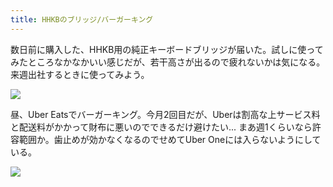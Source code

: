 ```yaml
---
title: HHKBのブリッジ/バーガーキング
---
```


数日前に購入した、HHKB用の純正キーボードブリッジが届いた。試しに使ってみたところなかなかいい感じだが、若干高さが出るので疲れないかは気になる。来週出社するときに使ってみよう。

![](https://photos.old.apkas.net/medium/202404/20240418-125723.webp)

昼、Uber Eatsでバーガーキング。今月2回目だが、Uberは割高な上サービス料と配送料がかかって財布に悪いのでできるだけ避けたい... まあ週1くらいなら許容範囲か。歯止めが効かなくなるのでせめてUber Oneには入らないようにしている。

![](https://photos.old.apkas.net/medium/202404/20240418-131309.webp)
